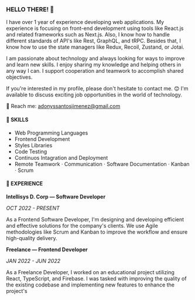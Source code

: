 ### HELLO THERE! 👋

I have over 1 year of experience developing web applications. My experience is focusing on front-end development using tools like React.js and related frameworks such as Next.js. Also, I know how to handle different standards of API's like Rest, GraphQL, and tRPC. Besides that, I know how to use the state managers like Redux, Recoil, Zustand, or Jotai.

I am passionate about technology and always looking for ways to improve and learn new skills. I enjoy sharing my knowledge and helping others in any way I can. I support cooperation and teamwork to accomplish shared objectives.

If you're interested in my profile, please don't hesitate to contact me. 😊 I'm available to discuss exciting job opportunities in the world of technology.

📧 Reach me: [adonyssantosjimenez@gmail.com](mailto:adonyssantosjimenez@gmail.com)

<!-- #### 📚 LATEST ARTICLES -->

<!-- BLOG-POST-LIST:START -->
<!-- BLOG-POST-LIST:END -->

#### 🎯 SKILLS

- Web Programming Languages
- Frontend Development
- Styles Libraries
- Code Testing
- Continuos Intagration and Deployment
- Remote Teamwork · Communication · Software Documentation · Kanban ·  Scrum

#### 💼 EXPERIENCE

**Intellisys D. Corp — Software Developer**

_OCT 2022 - PRESENT_

As a Frontend Software Developer, I'm designing and developing efficient and effective solutions for the company's clients. We use Agile methodologies like Scrum and Kanban to improve the workflow and ensure high-quality delivery.

**Freelance — Frontend Developer**

_JAN 2022 - JUN 2022_

As a Freelance Developer, I worked on an educational project utilizing React, TypeScript, and Firebase. I was tasked with improving the quality of the existing codebase and implementing new features to enhance the project's 
